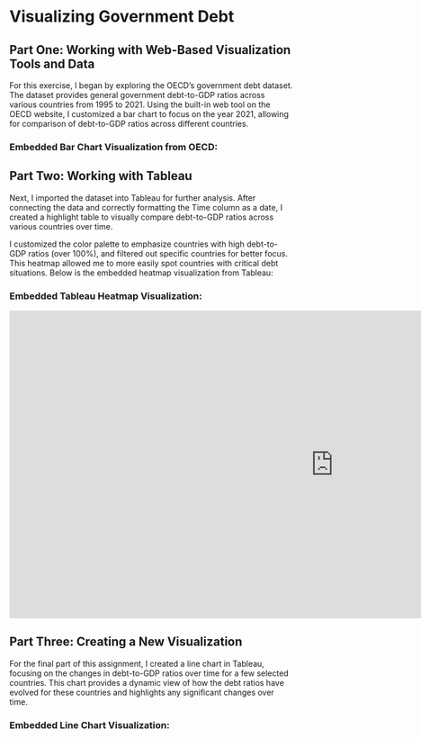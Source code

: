 <!DOCTYPE html>
<html lang="en">
<head>
    <meta charset="UTF-8">
    <meta name="viewport" content="width=device-width, initial-scale=1.0">
    <title>Visualizing Government Debt</title>
</head>
<body>

<h1>Visualizing Government Debt</h1>

<h2>Part One: Working with Web-Based Visualization Tools and Data</h2>

<p>For this exercise, I began by exploring the OECD’s government debt dataset. The dataset provides general government debt-to-GDP ratios across various countries from 1995 to 2021. Using the built-in web tool on the OECD website, I customized a bar chart to focus on the year 2021, allowing for comparison of debt-to-GDP ratios across different countries.</p>

<h3>Embedded Bar Chart Visualization from OECD:</h3>
<!-- You can link to the OECD chart here -->

<h2>Part Two: Working with Tableau</h2>

<p>Next, I imported the dataset into Tableau for further analysis. After connecting the data and correctly formatting the Time column as a date, I created a highlight table to visually compare debt-to-GDP ratios across various countries over time.</p>

<p>I customized the color palette to emphasize countries with high debt-to-GDP ratios (over 100%), and filtered out specific countries for better focus. This heatmap allowed me to more easily spot countries with critical debt situations. Below is the embedded heatmap visualization from Tableau:</p>

<h3>Embedded Tableau Heatmap Visualization:</h3>

<iframe src="https://us-east-1.online.tableau.com/t/aponnamp-b2a709220c/views/VisualizingGovernmentDebt/VisualizingGovernmentDebt?:showVizHome=no&:embed=true" width="1152" height="547" frameborder="0"></iframe>

<h2>Part Three: Creating a New Visualization</h2>

<p>For the final part of this assignment, I created a line chart in Tableau, focusing on the changes in debt-to-GDP ratios over time for a few selected countries. This chart provides a dynamic view of how the debt ratios have evolved for these countries and highlights any significant changes over time.</p>

<h3>Embedded Line Chart Visualization:</h3>
<!-- You can add the embedded line chart iframe here -->

</body>
</html>
